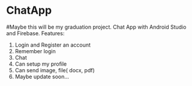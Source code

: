 # ChatApp
#Maybe this will be my graduation project.
Chat App with Android Studio and Firebase.
 Features:
1. Login and Register an account
2. Remember login
3. Chat
4. Can setup my profile
5. Can send image, file( docx, pdf)
6. Maybe update soon...

